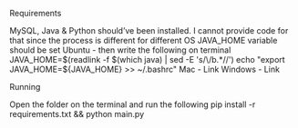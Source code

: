 Requirements

MySQL, Java & Python should’ve been installed. I cannot provide code for that since the process is different for different OS
JAVA_HOME variable should be set
Ubuntu - then write the following on terminal
JAVA_HOME=$(readlink -f $(which java) | sed -E 's/\/b.*//')
echo "export JAVA_HOME=${JAVA_HOME} >> ~/.bashrc"
Mac - Link
Windows - Link


Running

Open the folder on the terminal and run the following
pip install -r requirements.txt  && python main.py
